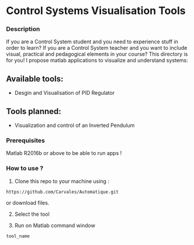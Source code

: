 # Control Systems Visualisation Tools

### Description
If you are a Control System student and you need to experience stuff in order to learn?
If you are a Control System teacher and you want to include visual, practical and pedagogical elements in your course?
This directory is for you!
I propose matlab applications to visualize and understand systems:

## Available tools:

- Desgin and Visualisation of PID Regulator

## Tools planned:
- Visualization and control of an Inverted Pendulum

### Prerequisites
Matlab R2016b or above to be able to run apps !

### How to use ?

1) Clone this repo to your machine using :

```
https://github.com/Carvales/Automatique.git
```
or download files.

2) Select the tool

3) Run on Matlab command window
```
tool_name
```
